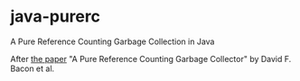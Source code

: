 # java-purerc
A Pure Reference Counting Garbage Collection in Java

After [the paper](./papers/Bacon03Pure.pdf) "A Pure Reference Counting Garbage Collector" by David F. Bacon et al.


